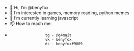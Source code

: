- 👋 Hi, I’m @benyfox
- 👀 I’m interested in games, memory reading, python memes
- 🌱 I’m currently learning javascript
- 📫 How to reach me: 
-                     tg - @g4mait
                      vk - benyfox
                      ds - benyfox#9009

<!---
benyfox/benyfox is a ✨ special ✨ repository because its `README.md` (this file) appears on your GitHub profile.
You can click the Preview link to take a look at your changes.
--->

